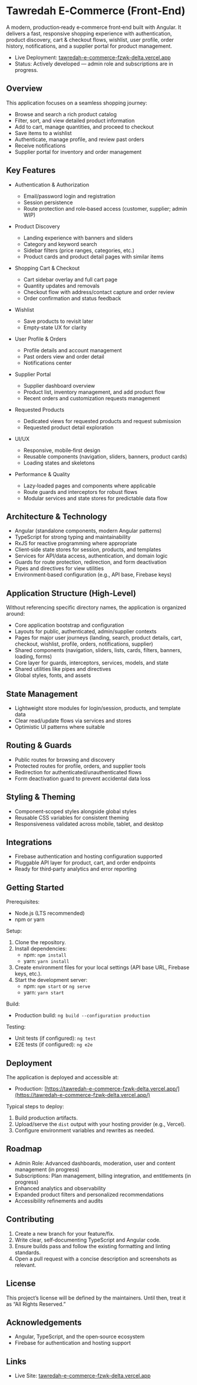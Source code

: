 # Tawredah E‑Commerce (Front‑End)

A modern, production‑ready e‑commerce front‑end built with Angular. It delivers a fast, responsive shopping experience with authentication, product discovery, cart & checkout flows, wishlist, user profile, order history, notifications, and a supplier portal for product management.

- Live Deployment: [tawredah-e-commerce-fzwk-delta.vercel.app](https://tawredah-e-commerce-fzwk-delta.vercel.app/)
- Status: Actively developed — admin role and subscriptions are in progress.

## Overview
This application focuses on a seamless shopping journey:
- Browse and search a rich product catalog
- Filter, sort, and view detailed product information
- Add to cart, manage quantities, and proceed to checkout
- Save items to a wishlist
- Authenticate, manage profile, and review past orders
- Receive notifications
- Supplier portal for inventory and order management

## Key Features
- Authentication & Authorization
  - Email/password login and registration
  - Session persistence
  - Route protection and role‑based access (customer, supplier; admin WIP)

- Product Discovery
  - Landing experience with banners and sliders
  - Category and keyword search
  - Sidebar filters (price ranges, categories, etc.)
  - Product cards and product detail pages with similar items

- Shopping Cart & Checkout
  - Cart sidebar overlay and full cart page
  - Quantity updates and removals
  - Checkout flow with address/contact capture and order review
  - Order confirmation and status feedback

- Wishlist
  - Save products to revisit later
  - Empty‑state UX for clarity

- User Profile & Orders
  - Profile details and account management
  - Past orders view and order detail
  - Notifications center

- Supplier Portal
  - Supplier dashboard overview
  - Product list, inventory management, and add product flow
  - Recent orders and customization requests management

- Requested Products
  - Dedicated views for requested products and request submission
  - Requested product detail exploration

- UI/UX
  - Responsive, mobile‑first design
  - Reusable components (navigation, sliders, banners, product cards)
  - Loading states and skeletons

- Performance & Quality
  - Lazy‑loaded pages and components where applicable
  - Route guards and interceptors for robust flows
  - Modular services and state stores for predictable data flow

## Architecture & Technology
- Angular (standalone components, modern Angular patterns)
- TypeScript for strong typing and maintainability
- RxJS for reactive programming where appropriate
- Client‑side state stores for session, products, and templates
- Services for API/data access, authentication, and domain logic
- Guards for route protection, redirection, and form deactivation
- Pipes and directives for view utilities
- Environment‑based configuration (e.g., API base, Firebase keys)

## Application Structure (High‑Level)
Without referencing specific directory names, the application is organized around:
- Core application bootstrap and configuration
- Layouts for public, authenticated, admin/supplier contexts
- Pages for major user journeys (landing, search, product details, cart, checkout, wishlist, profile, orders, notifications, supplier)
- Shared components (navigation, sliders, lists, cards, filters, banners, loading, forms)
- Core layer for guards, interceptors, services, models, and state
- Shared utilities like pipes and directives
- Global styles, fonts, and assets

## State Management
- Lightweight store modules for login/session, products, and template data
- Clear read/update flows via services and stores
- Optimistic UI patterns where suitable

## Routing & Guards
- Public routes for browsing and discovery
- Protected routes for profile, orders, and supplier tools
- Redirection for authenticated/unauthenticated flows
- Form deactivation guard to prevent accidental data loss

## Styling & Theming
- Component‑scoped styles alongside global styles
- Reusable CSS variables for consistent theming
- Responsiveness validated across mobile, tablet, and desktop

## Integrations
- Firebase authentication and hosting configuration supported
- Pluggable API layer for product, cart, and order endpoints
- Ready for third‑party analytics and error reporting

## Getting Started
Prerequisites:
- Node.js (LTS recommended)
- npm or yarn

Setup:
1. Clone the repository.
2. Install dependencies:
   - npm: `npm install`
   - yarn: `yarn install`
3. Create environment files for your local settings (API base URL, Firebase keys, etc.).
4. Start the development server:
   - npm: `npm start` or `ng serve`
   - yarn: `yarn start`

Build:
- Production build: `ng build --configuration production`

Testing:
- Unit tests (if configured): `ng test`
- E2E tests (if configured): `ng e2e`

## Deployment
The application is deployed and accessible at:
- Production: [https://tawredah-e-commerce-fzwk-delta.vercel.app/](https://tawredah-e-commerce-fzwk-delta.vercel.app/)

Typical steps to deploy:
1. Build production artifacts.
2. Upload/serve the `dist` output with your hosting provider (e.g., Vercel).
3. Configure environment variables and rewrites as needed.

## Roadmap
- Admin Role: Advanced dashboards, moderation, user and content management (in progress)
- Subscriptions: Plan management, billing integration, and entitlements (in progress)
- Enhanced analytics and observability
- Expanded product filters and personalized recommendations
- Accessibility refinements and audits

## Contributing
1. Create a new branch for your feature/fix.
2. Write clear, self‑documenting TypeScript and Angular code.
3. Ensure builds pass and follow the existing formatting and linting standards.
4. Open a pull request with a concise description and screenshots as relevant.

## License
This project’s license will be defined by the maintainers. Until then, treat it as “All Rights Reserved.”

## Acknowledgements
- Angular, TypeScript, and the open‑source ecosystem
- Firebase for authentication and hosting support

## Links
- Live Site: [tawredah-e-commerce-fzwk-delta.vercel.app](https://tawredah-e-commerce-fzwk-delta.vercel.app/)
